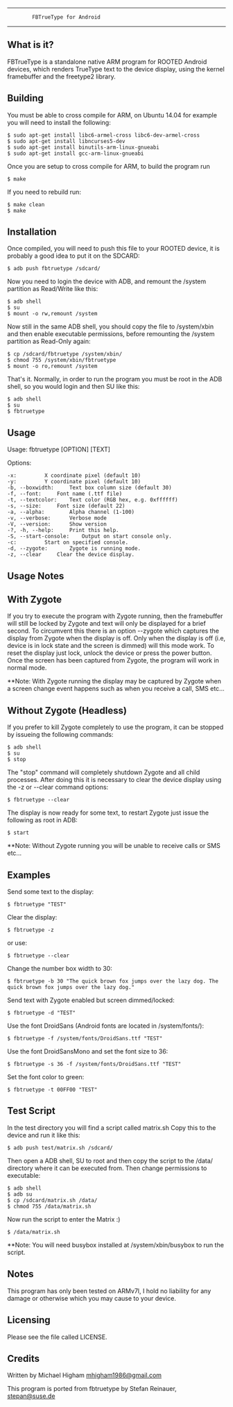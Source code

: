   --------------------------------------------------------------------------
  			FBTrueType for Android
  --------------------------------------------------------------------------

  What is it?
  -----------

  FBTrueType is a standalone native ARM program for ROOTED Android devices, 
  which renders TrueType text to the device display, using the kernel
  framebuffer and the freetype2 library.


  Building
  --------

  You must be able to cross compile for ARM, on Ubuntu 14.04 for example
  you will need to install the following:

	$ sudo apt-get install libc6-armel-cross libc6-dev-armel-cross
	$ sudo apt-get install libncurses5-dev
	$ sudo apt-get install binutils-arm-linux-gnueabi
	$ sudo apt-get install gcc-arm-linux-gnueabi

  Once you are setup to cross compile for ARM, to build the program run

	$ make

  If you need to rebuild run:

	$ make clean
	$ make


  Installation
  ------------

  Once compiled, you will need to push this file to your ROOTED device, it
  is probably a good idea to put it on the SDCARD:

	$ adb push fbtruetype /sdcard/

  Now you need to login the device with ADB, and remount the /system
  partition as Read/Write like this:

	$ adb shell
	$ su
	$ mount -o rw,remount /system

  Now still in the same ADB shell, you should copy the file to /system/xbin 
  and then enable executable permissions, before remounting
  the /system partition as Read-Only again:

	$ cp /sdcard/fbtruetype /system/xbin/
	$ chmod 755 /system/xbin/fbtruetype
	$ mount -o ro,remount /system

  That's it. Normally, in order to run the program you must be root in 
  the ADB shell, so you would login and then SU like this:

	$ adb shell
	$ su
	$ fbtruetype


  Usage
  -----

  Usage:
	fbtruetype [OPTION] [TEXT]

  Options:

	-x:			X coordinate pixel (default 10)
	-y:			Y coordinate pixel (default 10)
	-b, --boxwidth:		Text box column size (default 30)
	-f, --font:		Font name (.ttf file)
	-t, --textcolor:	Text color (RGB hex, e.g. 0xffffff)
	-s, --size:		Font size (default 22)
	-a, --alpha:		Alpha channel (1-100)
	-v, --verbose:		Verbose mode
	-V, --version:		Show version
	-?, -h, --help:		Print this help.
	-S, --start-console:	Output on start console only.
	-c:			Start on specified console.
	-d, --zygote:		Zygote is running mode.
	-z, --clear		Clear the device display.


  Usage Notes
  -----------

  With Zygote
  -----------

  If you try to execute the program with Zygote running, then
  the framebuffer will still be locked by Zygote and text will 
  only be displayed for a brief second. To circumvent this
  there is an option --zygote which captures the display from
  Zygote when the display is off. Only when the display is off
  (i.e, device is in lock state and the screen is dimmed)
  will this mode work. To reset the display just lock, unlock
  the device or press the power button. Once the screen has
  been captured from Zygote, the program will work in normal
  mode.

  **Note: With Zygote running the display may be captured by
  Zygote when a screen change event happens such as when you
  receive a call, SMS etc...

  Without Zygote (Headless)
  -------------------------

  If you prefer to kill Zygote completely to use the program,
  it can be stopped by issueing the following commands:

	$ adb shell
	$ su
	$ stop

  The "stop" command will completely shutdown Zygote and all child
  processes. After doing this it is necessary to clear the device
  display using the -z or --clear command options:

	$ fbtruetype --clear

  The display is now ready for some text, to restart Zygote just
  issue the following as root in ADB:

	$ start

  **Note: Without Zygote running you will be unable to receive calls
  or SMS etc...


  Examples
  --------

  Send some text to the display:

	$ fbtruetype "TEST"


  Clear the display:

	$ fbtruetype -z

  or use:

	$ fbtruetype --clear


  Change the number box width to 30:

	$ fbtruetype -b 30 "The quick brown fox jumps over the lazy dog. The quick brown fox jumps over the lazy dog."


  Send text with Zygote enabled but screen dimmed/locked:

	$ fbtruetype -d "TEST"


  Use the font DroidSans (Android fonts are located in
  /system/fonts/):

	$ fbtruetype -f /system/fonts/DroidSans.ttf "TEST"


  Use the font DroidSansMono and set the font size to 36:

	$ fbtruetype -s 36 -f /system/fonts/DroidSans.ttf "TEST"


  Set the font color to green:

	$ fbtruetype -t 00FF00 "TEST"


  Test Script
  ------------

  In the test directory you will find a script called matrix.sh
  Copy this to the device and run it like this:
	
	$ adb push test/matrix.sh /sdcard/

  Then open a ADB shell, SU to root and then copy the script
  to the /data/ directory where it can be executed from.
  Then change permissions to executable:

	$ adb shell
	$ adb su
	$ cp /sdcard/matrix.sh /data/
	$ chmod 755 /data/matrix.sh

  Now run the script to enter the Matrix :)

	$ /data/matrix.sh

  **Note: You will need busybox installed at /system/xbin/busybox
  to run the script.

  Notes
  -----

  This program has only been tested on ARMv7l, I hold no liability
  for any damage or otherwise which you may cause to your device.


  Licensing
  ---------

  Please see the file called LICENSE.


  Credits
  -------

  Written by Michael Higham <mhigham1986@gmail.com>

  This program is ported from fbtruetype by Stefan Reinauer, <stepan@suse.de>


